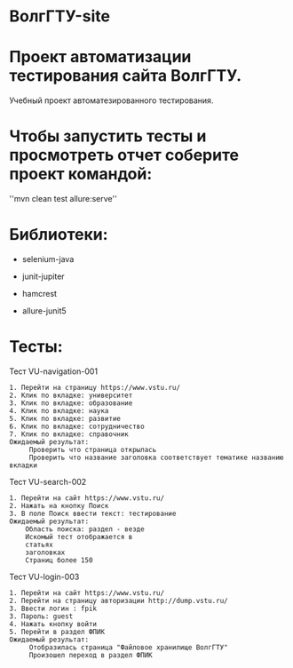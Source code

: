 # ВолгГТУ-site
# Проект автоматизации тестирования сайта ВолгГТУ.

Учебный проект автоматезированного тестирования.

# Чтобы запустить тесты и просмотреть отчет соберите проект командой:

''mvn clean test allure:serve''

# Библиотеки:

 - selenium-java
 
 - junit-jupiter
 
 - hamcrest
 
 - allure-junit5


# Тесты:

Тест VU-navigation-001

    1. Перейти на страницу https://www.vstu.ru/
    2. Клик по вкладке: университет
    3. Клик по вкладке: образование
    4. Клик по вкладке: наука
    5. Клик по вкладке: развитие
    6. Клик по вкладке: сотрудничество
    7. Клик по вкладке: справочник
    Ожидаемый результат:
         Проверить что страница открылась
         Проверить что название заголовка соответствует тематике названию вкладки

Тест VU-search-002

    1. Перейти на сайт https://www.vstu.ru/
    2. Нажать на кнопку Поиск
    3. В поле Поиск ввести текст: тестирование
    Ожидаемый результат:
        Область поиска: раздел - везде
        Искомый тест отображается в 
        статьях
        заголовках 
        Страниц более 150        

 Тест VU-login-003
 
    1. Перейти на сайт https://www.vstu.ru/
    2. Перейти на страницу авторизации http://dump.vstu.ru/
    3. Ввести логин : fpik
    3. Пароль: guest
    4. Нажать кнопку войти
    5. Перейти в раздел ФПИК
    Ожидаемый результат:
         Отобразилась страница "Файловое хранилище ВолгГТУ"
         Произошел переход в раздел ФПИК
         
         
